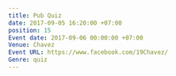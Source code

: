 ```yaml
---
title: Pub Quiz
date: 2017-09-05 16:20:00 +07:00
position: 15
Event date: 2017-09-06 00:00:00 +07:00
Venue: Chavez
Event URL: https://www.facebook.com/19Chavez/
Genre: quiz
---
```


